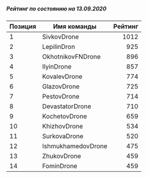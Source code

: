 ##### Рейтинг по состоянию на 13.09.2020

Позиция|Имя команды|Рейтинг
---|---|---:
1|SivkovDrone|1012
2|LepilinDron|925
3|OkhotnikovFNDrone|896
4|IlyinDrone|857
5|KovalevDrone|774
6|GlazovDrone|725
7|PestovDrone|714
8|DevastatorDrone|710
9|KochetovDrone|659
10|KhizhovDrone|534
11|SurkovaDrone|520
12|IshmukhamedovDrone|475
13|ZhukovDrone|459
14|FominDrone|459
